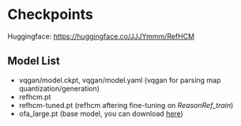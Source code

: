 # Checkpoints

Huggingface: https://huggingface.co/JJJYmmm/RefHCM

## Model List
- vqgan/model.ckpt, vqgan/model.yaml (vqgan for parsing map quantization/generation)
- refhcm.pt
- refhcm-tuned.pt (refhcm aftering fine-tuning on *ReasonRef_train*)
- ofa_large.pt (base model, you can download [here](https://ofa-beijing.oss-cn-beijing.aliyuncs.com/checkpoints/ofa_large.pt))
